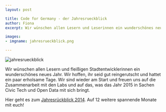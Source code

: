 ```yaml
---
layout: post

title: Code for Germany - der Jahresrueckblick
author: Fiona
excerpt: Wir wünschen allen Lesern und Leserinnen ein wunderschönes neues Jahr!

images:
- imgname: jahresrueckblick.png

---
```

![jahresrueckblick](/blog/jahresrueckblick.png)

Wir wünschen allen Lesern und fleißigen Stadtentwicklerinnen ein wunderschönes neues Jahr. Wir hoffen, ihr seid gut reingerutscht und hattet ein paar erholsame Tage. Wir sind wieder am Start und freuen uns auf die Zusammenarbeit mit den Labs und auf das, was das Jahr 2015 in Sachen Civic Tech und Open Data mit sich bringt.

Hier geht es zum [Jahresrückblick 2014][]. Auf 12 weitere spannende Monate mit euch!

[Jahresrückblick 2014]: http://2014de.codefor.de
